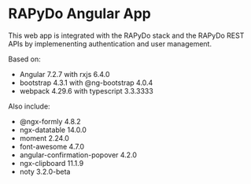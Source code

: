 # RAPyDo Angular App

This web app is integrated with the RAPyDo stack and the RAPyDo REST APIs by implemenenting authentication and user management.

Based on:

  * Angular 7.2.7  with rxjs 6.4.0
  * bootstrap 4.3.1 with @ng-bootstrap 4.0.4
  * webpack 4.29.6 with typescript 3.3.3333

Also include:

  * @ngx-formly 4.8.2
  * ngx-datatable 14.0.0
  * moment 2.24.0
  * font-awesome 4.7.0
  * angular-confirmation-popover 4.2.0
  * ngx-clipboard 11.1.9
  * noty 3.2.0-beta
